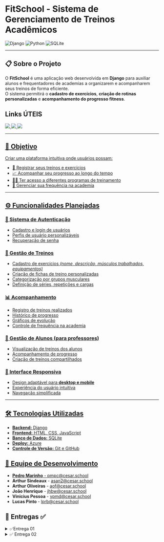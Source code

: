 # FitSchool - Sistema de Gerenciamento de Treinos Acadêmicos

![Django](https://img.shields.io/badge/Django-092E20?style=for-the-badge&logo=django&logoColor=green)
![Python](https://img.shields.io/badge/Python-FFD43B?style=for-the-badge&logo=python&logoColor=blue)
![SQLite](https://img.shields.io/badge/SQLite-07405E?style=for-the-badge&logo=sqlite&logoColor=white)

---

## 📋 Sobre o Projeto
O **FitSchool** é uma aplicação web desenvolvida em **Django** para auxiliar alunos e frequentadores de academias a organizarem e acompanharem seus treinos de forma eficiente.  
O sistema permitirá o **cadastro de exercícios**, **criação de rotinas personalizadas** e **acompanhamento do progresso fitness**.

## Links ÚTEIS
<a href="https://calic4.atlassian.net/jira/software/projects/FS/boards/2/backlog?atlOrigin=eyJpIjoiODQxNjhhZmRjNmVkNDc3OGFkYmQ4NTNiNTE4ODQyNTUiLCJwIjoiaiJ9">
      <img src="https://img.shields.io/badge/JIRA-0052CC?style=for-the-badge&logo=jira&logoColor=white" />
<a href="https://www.figma.com/design/nx8izhJhEQD16Oy3i5tuqh/Historias?node-id=0-1&t=bBmDLx6Tdiw7U6DT-1">
      <img src="https://img.shields.io/badge/FIGMA%20-purple?style=for-the-badge&logo=figma&logoColor=white" />
<a href="https://docs.google.com/document/d/12vsnIQhZbG89ULeSa_zud4LqFG7dVn5y3V7VkFezCMk/edit?tab=t.0#heading=h.w051q7v96onx">
      <img src="https://img.shields.io/badge/Histórias-blue?style=for-the-badge&logo=google-docs&logoColor=white" />

---

## 🎯 Objetivo
Criar uma plataforma intuitiva onde usuários possam:

- 📌 Registrar seus treinos e exercícios  
- 📈 Acompanhar seu progresso ao longo do tempo  
- 🏋️‍♂️ Ter acesso a diferentes programas de treinamento  
- 📆 Gerenciar sua frequência na academia  

---

## ⚙️ Funcionalidades Planejadas

### 🔐 Sistema de Autenticação
- Cadastro e login de usuários  
- Perfis de usuário personalizáveis  
- Recuperação de senha  

### 💪 Gestão de Treinos
- Cadastro de exercícios *(nome, descrição, músculos trabalhados, equipamentos)*  
- Criação de fichas de treino personalizadas  
- Categorização por grupos musculares  
- Definição de séries, repetições e cargas  

### 📊 Acompanhamento
- Registro de treinos realizados  
- Histórico de progresso  
- Gráficos de evolução  
- Controle de frequência na academia  

### 👥 Gestão de Alunos (para professores)
- Visualização de treinos dos alunos  
- Acompanhamento de progresso  
- Criação de treinos compartilhados  

### 📱 Interface Responsiva
- Design adaptável para **desktop e mobile**  
- Experiência do usuário intuitiva  
- Navegação simplificada  

---

## 🛠️ Tecnologias Utilizadas
- **Backend:** Django   
- **Frontend:** HTML, CSS, JavaScript  
- **Banco de Dados:** SQLite   
- **Deploy:** Azure
- **Controle de Versão:** Git e GitHub  

## 👥 Equipe de Desenvolvimento  

- **Pedro Marinho** - [pmpc@cesar.school](mailto:pmpc@cesar.school)  
- **Arthur Sindeaux** - [asan2@cesar.school](mailto:asan2@cesar.school)  
- **Arthur Oliveiras** - [aof@cesar.school](mailto:aof@cesar.school)  
- **João Henrique** - [jhbw@cesar.school](mailto:jhbw@cesar.school)  
- **Vinicius Pessoa** - [vpmd@cesar.school](mailto:vpmd@cesar.school)  
- **Lucas Pinto** - [lprb@cesar.school](mailto:lprb@cesar.school) 


## 📌 Entregas ✅ 
<details>
<summary>✅Entrega 01</summary>

 <p align="center">
   <a href="https://calic4.atlassian.net/jira/software/projects/FS/boards/2/backlog?atlOrigin=eyJpIjoiODQxNjhhZmRjNmVkNDc3OGFkYmQ4NTNiNTE4ODQyNTUiLCJwIjoiaiJ9">
      <img src="https://img.shields.io/badge/JIRA-0052CC?style=for-the-badge&logo=jira&logoColor=white" />
    </a>
    <a href="https://youtu.be/fvkM9IUcWMM">
      <img src="https://img.shields.io/badge/Screencast-FF0000?style=for-the-badge&logo=youtube&logoColor=white" />
    </a>
    <a href="https://www.figma.com/design/nx8izhJhEQD16Oy3i5tuqh/Historias?node-id=0-1&t=bBmDLx6Tdiw7U6DT-1">
      <img src="https://img.shields.io/badge/FIGMA%20-purple?style=for-the-badge&logo=figma&logoColor=white" />
    </a>
    <a href="https://docs.google.com/document/d/12vsnIQhZbG89ULeSa_zud4LqFG7dVn5y3V7VkFezCMk/edit?tab=t.0#heading=h.w051q7v96onx">
      <img src="https://img.shields.io/badge/Histórias-blue?style=for-the-badge&logo=google-docs&logoColor=white" />
    </a>
</a>
    
  </p>

  - **[Sprint Jira]**
  <img width="2461" height="1133" alt="Image" src="https://github.com/user-attachments/assets/bb51bee0-7b5f-448b-90d6-f3e9b0538d42" />
  
  - **[BackLog Jira]**
   <img width="1534" height="198" alt="Image" src="https://github.com/user-attachments/assets/4f14e1cc-d827-426b-a0cf-c5909ff6dfc1" />
   </details>

   <details>
  <summary>✅ Entrega 02</summary>

 <p align="center">
  <strong>[Issues GitHub]</strong><br>
  <img width="1573" height="540" alt="Image" src="https://github.com/user-attachments/assets/23f90bcb-4b85-4e38-bb8a-744d51f69b63" />
</p>

<p align="center">
  <strong>[BackLog Jira]</strong><br>
  <img width="1589" height="807" alt="Image" src="https://github.com/user-attachments/assets/86e909cd-5088-4a5d-b211-21d9f533a85c" />
</p>

<p align="center">
  <strong>[Board Jira]</strong><br>
<img width="2902" height="1290" alt="Image" src="https://github.com/user-attachments/assets/3bf6679f-96b3-4c27-bc1d-3b4564bdafba" />
</p>
    

   
   

